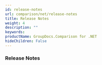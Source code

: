 ```yaml
---
id: release-notes
url: comparison/net/release-notes
title: Release Notes
weight: 4
description: ""
keywords: 
productName: GroupDocs.Comparison for .NET
hideChildren: False
---
```

### Release Notes
